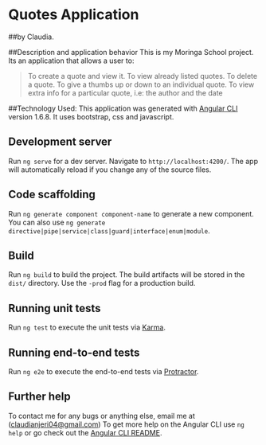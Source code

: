 # Quotes Application
##by Claudia.

##Description and application behavior
This is my Moringa School project. 
Its an application that allows a user to:
> To create a quote and view it.
> To view already listed quotes.
> To delete a quote.
> To give a thumbs up or down to an individual quote.
> To view extra info for a particular quote, i.e: 
  the author and the date

##Technology Used:
This application was generated with [Angular CLI](https://github.com/angular/angular-cli) version 1.6.8.
It uses bootstrap, css and javascript.  



## Development server
Run `ng serve` for a dev server. Navigate to `http://localhost:4200/`. The app will automatically reload if you change any of the source files.


## Code scaffolding

Run `ng generate component component-name` to generate a new component. You can also use `ng generate directive|pipe|service|class|guard|interface|enum|module`.

## Build

Run `ng build` to build the project. The build artifacts will be stored in the `dist/` directory. Use the `-prod` flag for a production build.

## Running unit tests

Run `ng test` to execute the unit tests via [Karma](https://karma-runner.github.io).

## Running end-to-end tests

Run `ng e2e` to execute the end-to-end tests via [Protractor](http://www.protractortest.org/).

## Further help
To contact me for any bugs or anything else, email me at (claudianjeri04@gmail.com)
To get more help on the Angular CLI use `ng help` or go check out the [Angular CLI README](https://github.com/angular/angular-cli/blob/master/README.md).
